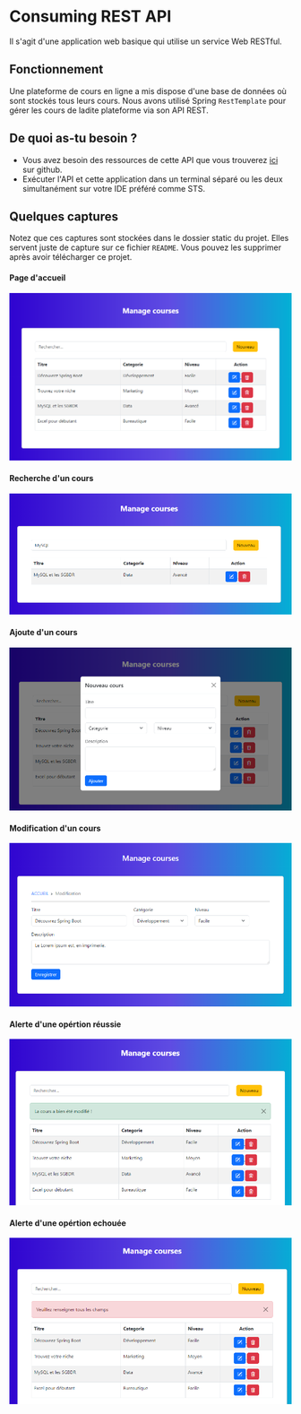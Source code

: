# Consuming REST API

Il s'agit d'une application web basique qui utilise un service Web RESTful.

## Fonctionnement
Une plateforme de cours en ligne a mis dispose d'une base de données où sont stockés tous leurs cours.
Nous avons utilisé Spring ```RestTemplate``` pour gérer les cours de ladite plateforme via son API REST.

## De quoi as-tu besoin ?
- Vous avez besoin des ressources de cette API que vous trouverez [ici](https://github.com/abdelnasserben/apirestwithmysql) sur 
github.
- Exécuter l'API et cette application dans un terminal séparé ou les deux simultanément sur votre IDE préféré comme STS.

## Quelques captures
Notez que ces captures sont stockées dans le dossier static du projet. Elles servent juste de capture sur ce fichier ```README```. Vous pouvez les supprimer après avoir télécharger ce projet.

#### Page d'accueil

![home page](/src/main/resources/static/home_page.png?raw=true "Home page")

#### Recherche d'un cours

![search course](/src/main/resources/static/search_course.png?raw=true "Search course")

#### Ajoute d'un cours

![new course](/src/main/resources/static/add_new_course.png?raw=true "New course")

#### Modification d'un cours

![update course](/src/main/resources/static/update_course.png?raw=true "update course")

#### Alerte d'une opértion réussie

![success operation](/src/main/resources/static/success_operation.png?raw=true "success operation")


#### Alerte d'une opértion echouée

![failed operation](/src/main/resources/static/failed_operation.png?raw=true "failed operation")
